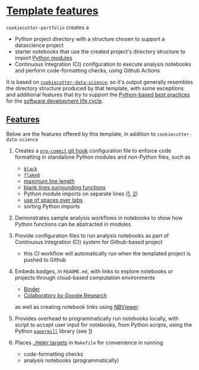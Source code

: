 # [Template features](#template-features)

`cookiecutter-portfolio` creates a
- Python project directory with a structure chosen to support a datascience project
- starter notebooks that use the created project's directory structure to import [Python modules](https://docs.python.org/3/tutorial/modules.html)
- Continuous Integration (CI) conifguration to execute analysis notebooks and perform code-formatting checks, using Github Actions

It is based on [`cookiecutter-data-science`](https://github.com/drivendata/cookiecutter-data-science/blob/master/README.md#the-resulting-directory-structure), so it's output generally resembles the directory structure produced by that template, with some exceptions and additional features that try to support the [Python-based best practices](https://python.g-node.org/python-summerschool-2011/_media/materials/best_practices/haenel-best-practices-2011-09-standrews.pdf) for the [software development life cycle](https://www.devteam.space/blog/what-is-software-development-lifecycle-and-what-you-plan-for/#5).

## [Features](#features)

Below are the features offered by this template, in addition to `cookiecutter-data-science`
1. Creates a [`pre-commit` git hook](https://githooks.com/) configuration file to enforce code formatting in standalone Python modules and non-Python files, such as
   - [`black`](https://black.readthedocs.io/en/stable/)
   - [`flake8`](https://flake8.pycqa.org/en/latest/)
   - [maximum line length](https://www.python.org/dev/peps/pep-0008/#maximum-line-length)
   - [blank lines surrounding functions](https://www.python.org/dev/peps/pep-0008/#blank-lines)
   - Python module imports on separate lines ([1](https://www.python.org/dev/peps/pep-0008/#imports), [2](http://google.github.io/styleguide/pyguide.html#313-imports-formatting))
   - [use of spaces over tabs](https://www.python.org/dev/peps/pep-0008/#tabs-or-spaces)
   - sorting Python imports
2. Demonstrates sample analysis workflows in notebooks to show how Python functions can be abstracted in modules
3. Provide configuration files to run analysis notebooks as part of Continuous Integration (CI) system for Github-based project
   - this CI workflow will automatically run when the templated project is pushed to Github
4. Embeds badges, in `README.md`, with links to explore notebooks or projects through cloud-based computation environments
   - [Binder](https://mybinder.readthedocs.io/en/latest/index.html)
   - [Colaboratory by Google Research](https://research.google.com/colaboratory/faq.html)

   as well as creating notebook links using [NBViewer](https://nbviewer.jupyter.org/faq#what-is-nbviewerjupyterorg).
5. Provides overhead to programmatically run notebooks locally, with script to accept user input for notebooks, from Python scripts, using the Python [`papermill`](https://papermill.readthedocs.io/en/latest/) library (see [1](https://blog.goodaudience.com/inside-netflixs-notebook-driven-architecture-aedded32145e))
6. Places [`.PHONY` targets](https://ftp.gnu.org/old-gnu/Manuals/make-3.79.1/html_node/make_34.html) in `Makefile` for convenience in running
   - code-formatting checks
   - analysis notebooks (programmatically)
